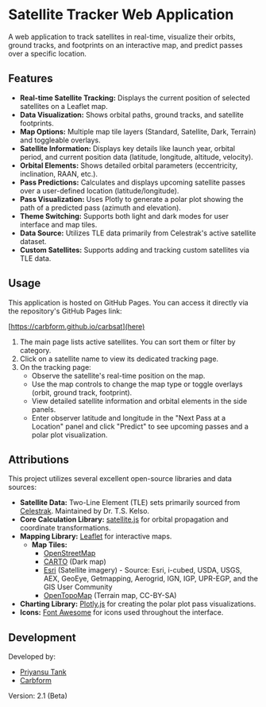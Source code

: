 # Satellite Tracker Web Application

A web application to track satellites in real-time, visualize their orbits, ground tracks, and footprints on an interactive map, and predict passes over a specific location.

## Features

*   **Real-time Satellite Tracking:** Displays the current position of selected satellites on a Leaflet map.
*   **Data Visualization:** Shows orbital paths, ground tracks, and satellite footprints.
*   **Map Options:** Multiple map tile layers (Standard, Satellite, Dark, Terrain) and toggleable overlays.
*   **Satellite Information:** Displays key details like launch year, orbital period, and current position data (latitude, longitude, altitude, velocity).
*   **Orbital Elements:** Shows detailed orbital parameters (eccentricity, inclination, RAAN, etc.).
*   **Pass Predictions:** Calculates and displays upcoming satellite passes over a user-defined location (latitude/longitude).
*   **Pass Visualization:** Uses Plotly to generate a polar plot showing the path of a predicted pass (azimuth and elevation).
*   **Theme Switching:** Supports both light and dark modes for user interface and map tiles.
*   **Data Source:** Utilizes TLE data primarily from Celestrak's active satellite dataset.
*   **Custom Satellites:** Supports adding and tracking custom satellites via TLE data.

## Usage

This application is hosted on GitHub Pages. You can access it directly via the repository's GitHub Pages link:

[https://carbform.github.io/carbsat](here)

1.  The main page lists active satellites. You can sort them or filter by category.
2.  Click on a satellite name to view its dedicated tracking page.
3.  On the tracking page:
    *   Observe the satellite's real-time position on the map.
    *   Use the map controls to change the map type or toggle overlays (orbit, ground track, footprint).
    *   View detailed satellite information and orbital elements in the side panels.
    *   Enter observer latitude and longitude in the "Next Pass at a Location" panel and click "Predict" to see upcoming passes and a polar plot visualization.

## Attributions

This project utilizes several excellent open-source libraries and data sources:

*   **Satellite Data:** Two-Line Element (TLE) sets primarily sourced from [Celestrak](https://celestrak.org/). Maintained by Dr. T.S. Kelso.
*   **Core Calculation Library:** [satellite.js](https://github.com/shashwatak/satellite-js) for orbital propagation and coordinate transformations.
*   **Mapping Library:** [Leaflet](https://leafletjs.com/) for interactive maps.
    *   **Map Tiles:**
        *   [OpenStreetMap](https://www.openstreetmap.org/copyright)
        *   [CARTO](https://carto.com/attributions) (Dark map)
        *   [Esri](https://www.esri.com/en-us/home) (Satellite imagery) - Source: Esri, i-cubed, USDA, USGS, AEX, GeoEye, Getmapping, Aerogrid, IGN, IGP, UPR-EGP, and the GIS User Community
        *   [OpenTopoMap](https://opentopomap.org/) (Terrain map, CC-BY-SA)
*   **Charting Library:** [Plotly.js](https://plotly.com/javascript/) for creating the polar plot pass visualizations.
*   **Icons:** [Font Awesome](https://fontawesome.com/) for icons used throughout the interface.

## Development

Developed by:

*   [Priyansu Tank](https://pbtank.github.io/Tank_Priyansu/)
*   [Carbform](https://github.com/carbform)

Version: 2.1 (Beta) 
